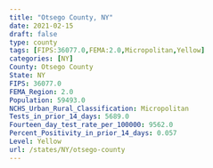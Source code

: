 ```yaml
---
title: "Otsego County, NY"
date: 2021-02-15
draft: false
type: county
tags: [FIPS:36077.0,FEMA:2.0,Micropolitan,Yellow]
categories: [NY]
County: Otsego County
State: NY
FIPS: 36077.0
FEMA_Region: 2.0
Population: 59493.0
NCHS_Urban_Rural_Classification: Micropolitan
Tests_in_prior_14_days: 5689.0
Fourteen_day_test_rate_per_100000: 9562.0
Percent_Positivity_in_prior_14_days: 0.057
Level: Yellow
url: /states/NY/otsego-county
---
```



